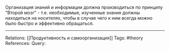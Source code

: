 Организация знаний и информации должна производиться по принципу "Второй мозг" - т.е. необходимые, изученные знания должны находиться на носителях, чтобы в случае чего к ним всегда можно было быстро и эффективно обращаться. 

___
Relations: [[Продуктивность и самоорганизация]] 
Tags: #theory 
References: 
Query: 
